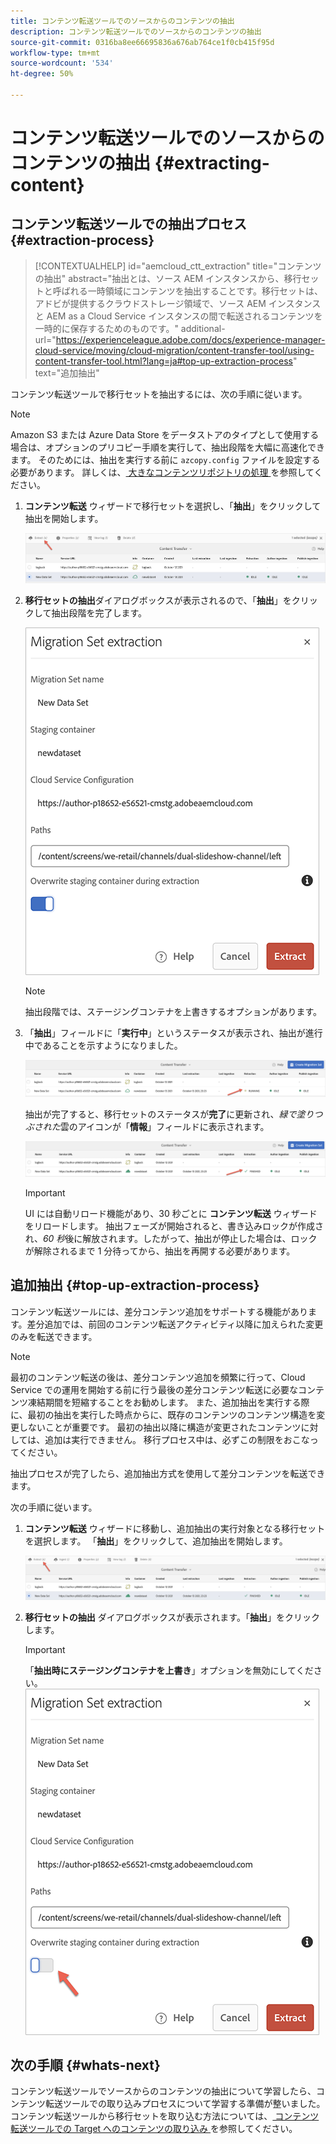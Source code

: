 ```yaml
---
title: コンテンツ転送ツールでのソースからのコンテンツの抽出
description: コンテンツ転送ツールでのソースからのコンテンツの抽出
source-git-commit: 0316ba8ee66695836a676ab764ce1f0cb415f95d
workflow-type: tm+mt
source-wordcount: '534'
ht-degree: 50%

---
```



# コンテンツ転送ツールでのソースからのコンテンツの抽出 {#extracting-content}

## コンテンツ転送ツールでの抽出プロセス {#extraction-process}

>[!CONTEXTUALHELP]
>id="aemcloud_ctt_extraction"
>title="コンテンツの抽出"
>abstract="抽出とは、ソース AEM インスタンスから、移行セットと呼ばれる一時領域にコンテンツを抽出することです。移行セットは、アドビが提供するクラウドストレージ領域で、ソース AEM インスタンスと AEM as a Cloud Service インスタンスの間で転送されるコンテンツを一時的に保存するためのものです。"
>additional-url="https://experienceleague.adobe.com/docs/experience-manager-cloud-service/moving/cloud-migration/content-transfer-tool/using-content-transfer-tool.html?lang=ja#top-up-extraction-process" text="追加抽出"

コンテンツ転送ツールで移行セットを抽出するには、次の手順に従います。
>[!NOTE]
>Amazon S3 または Azure Data Store をデータストアのタイプとして使用する場合は、オプションのプリコピー手順を実行して、抽出段階を大幅に高速化できます。 そのためには、抽出を実行する前に `azcopy.config` ファイルを設定する必要があります。 詳しくは、[ 大きなコンテンツリポジトリの処理 ](https://experienceleague.adobe.com/docs/experience-manager-cloud-service/moving/cloud-migration/content-transfer-tool/handling-large-content-repositories.html?lang=en) を参照してください。

1. **コンテンツ転送** ウィザードで移行セットを選択し、「**抽出**」をクリックして抽出を開始します。

   ![画像](/help/move-to-cloud-service/content-transfer-tool/assets-ctt/extraction-01.png)

1. **移行セットの抽出**&#x200B;ダイアログボックスが表示されるので、「**抽出**」をクリックして抽出段階を完了します。

   ![画像](/help/move-to-cloud-service/content-transfer-tool/assets-ctt/extraction-02.png)

   >[!NOTE]
   >抽出段階では、ステージングコンテナを上書きするオプションがあります。

1. 「**抽出**」フィールドに「**実行中**」というステータスが表示され、抽出が進行中であることを示すようになりました。

   ![画像](/help/move-to-cloud-service/content-transfer-tool/assets-ctt/extraction-03.png)

   抽出が完了すると、移行セットのステータスが&#x200B;**完了**&#x200B;に更新され、*緑で塗りつぶされた*&#x200B;雲のアイコンが「**情報**」フィールドに表示されます。

   ![画像](/help/move-to-cloud-service/content-transfer-tool/assets-ctt/extraction-04.png)

   >[!IMPORTANT]
   >UI には自動リロード機能があり、30 秒ごとに **コンテンツ転送** ウィザードをリロードします。
   >抽出フェーズが開始されると、書き込みロックが作成され、*60 秒*&#x200B;後に解放されます。したがって、抽出が停止した場合は、ロックが解除されるまで 1 分待ってから、抽出を再開する必要があります。

## 追加抽出 {#top-up-extraction-process}

コンテンツ転送ツールには、差分コンテンツ追加をサポートする機能があります。差分追加では、前回のコンテンツ転送アクティビティ以降に加えられた変更のみを転送できます。

>[!NOTE]
>最初のコンテンツ転送の後は、差分コンテンツ追加を頻繁に行って、Cloud Service での運用を開始する前に行う最後の差分コンテンツ転送に必要なコンテンツ凍結期間を短縮することをお勧めします。
>また、追加抽出を実行する際に、最初の抽出を実行した時点からに、既存のコンテンツのコンテンツ構造を変更しないことが重要です。 最初の抽出以降に構造が変更されたコンテンツに対しては、追加は実行できません。 移行プロセス中は、必ずこの制限をおこなってください。

抽出プロセスが完了したら、追加抽出方式を使用して差分コンテンツを転送できます。

次の手順に従います。

1. **コンテンツ転送** ウィザードに移動し、追加抽出の実行対象となる移行セットを選択します。 「**抽出**」をクリックして、追加抽出を開始します。

   ![画像](/help/move-to-cloud-service/content-transfer-tool/assets-ctt/extraction-05.png)

1. **移行セットの抽出** ダイアログボックスが表示されます。「**抽出**」をクリックします。

   >[!IMPORTANT]
   >「**抽出時にステージングコンテナを上書き**」オプションを無効にしてください。
   >![画像](/help/move-to-cloud-service/content-transfer-tool/assets-ctt/extraction-06.png)


## 次の手順 {#whats-next}

コンテンツ転送ツールでソースからのコンテンツの抽出について学習したら、コンテンツ転送ツールでの取り込みプロセスについて学習する準備が整いました。 コンテンツ転送ツールから移行セットを取り込む方法については、[ コンテンツ転送ツールでの Target へのコンテンツの取り込み ](/help/move-to-cloud-service/content-transfer-tool/using-content-transfer-tool/ingesting-content.md) を参照してください。
